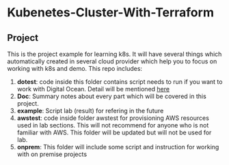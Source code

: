 # Kubenetes-Cluster-With-Terraform
## Project

This is the project example for learning k8s. It will have several things which automatically created in several cloud provider which help you to focus on working with k8s and demo. This repo includes:

1. **dotest**: code inside this folder contains script needs to run if you want to work with Digital Ocean. Detail will be mentioned [here](./dotest/README.md)
2. **Doc**: Summary notes about every part which will be covered in this project.
3. **example**: Script lab (result) for refering in the future
4. **awstest**: code inside folder awstest for provisioning AWS resources used in lab sections. This will not recommend for anyone who is not familiar with AWS. This folder will be updated but will not be used for lab.
5. **onprem**: This folder will include some script and instruction for working with on premise projects
